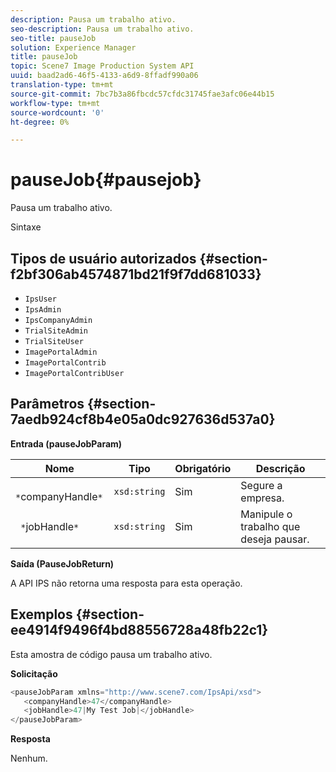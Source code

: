 ```yaml
---
description: Pausa um trabalho ativo.
seo-description: Pausa um trabalho ativo.
seo-title: pauseJob
solution: Experience Manager
title: pauseJob
topic: Scene7 Image Production System API
uuid: baad2ad6-46f5-4133-a6d9-8ffadf990a06
translation-type: tm+mt
source-git-commit: 7bc7b3a86fbcdc57cfdc31745fae3afc06e44b15
workflow-type: tm+mt
source-wordcount: '0'
ht-degree: 0%

---
```



# pauseJob{#pausejob}

Pausa um trabalho ativo.

Sintaxe

## Tipos de usuário autorizados {#section-f2bf306ab4574871bd21f9f7dd681033}

* `IpsUser`
* `IpsAdmin`
* `IpsCompanyAdmin`
* `TrialSiteAdmin`
* `TrialSiteUser`
* `ImagePortalAdmin`
* `ImagePortalContrib`
* `ImagePortalContribUser`

## Parâmetros {#section-7aedb924cf8b4e05a0dc927636d537a0}

**Entrada (pauseJobParam)**

| Nome | Tipo | Obrigatório | Descrição |
|---|---|---|---|
| ` *`companyHandle`*` | `xsd:string` | Sim | Segure a empresa. |
| ` *`jobHandle`*` | `xsd:string` | Sim | Manipule o trabalho que deseja pausar. |

**Saída (PauseJobReturn)**

A API IPS não retorna uma resposta para esta operação.

## Exemplos {#section-ee4914f9496f4bd88556728a48fb22c1}

Esta amostra de código pausa um trabalho ativo.

**Solicitação**

```java
<pauseJobParam xmlns="http://www.scene7.com/IpsApi/xsd">
   <companyHandle>47</companyHandle>
   <jobHandle>47|My Test Job|</jobHandle>
</pauseJobParam>
```

**Resposta**

Nenhum.
